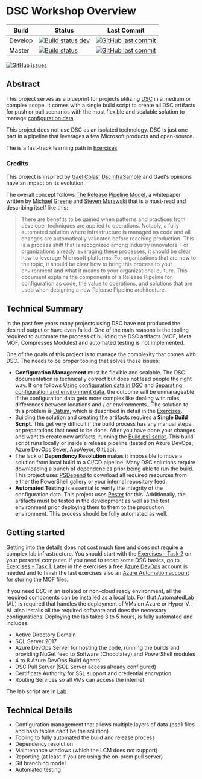 # DSC Workshop Overview

Build | Status | Last Commit
--- | --- | ---
Develop | [![Build status dev](https://ci.appveyor.com/api/projects/status/9yynk81k3k05nasp/branch/develop?svg=true)](https://ci.appveyor.com/project/automatedlab/DscWorkshop) | [![GitHub last commit](https://img.shields.io/github/last-commit/AutomatedLab/DscWorkshop/dev.svg)](https://github.com/AutomatedLab/DscWorkshop/tree/dev/)
Master | [![Build status](https://ci.appveyor.com/api/projects/status/9yynk81k3k05nasp/branch/master?svg=true)](https://ci.appveyor.com/project/automatedlab/DscWorkshop) | [![GitHub last commit](https://img.shields.io/github/last-commit/AutomatedLab/DscWorkshop/master.svg)](https://github.com/AutomatedLab/DscWorkshop/tree/master/)

[![GitHub issues](https://img.shields.io/github/issues/AutomatedLab/DscWorkshop.svg)](https://github.com/AutomatedLab/DscWorkshop/issues)

## Abstract

This project serves as a blueprint for projects utilizing [DSC](https://docs.microsoft.com/en-us/powershell/scripting/dsc/overview/overview?view=powershell-7) in a medium or complex scope. It comes with a single build script to create all DSC artifacts for push or pull scenarios with the most flexible and scalable solution to manage [configuration data](https://docs.microsoft.com/en-us/powershell/scripting/dsc/configurations/configData?view=powershell-7).

This project does not use DSC as an isolated technology. DSC is just one part in a pipeline that leverages a few Microsoft products and open-source.

The is a fast-track learning path in [Exercises](./Exercises)

### Credits
This project is inspired by [Gael Colas'](https://twitter.com/gaelcolas) [DscInfraSample](https://github.com/gaelcolas/DscInfraSample) and Gael's opinions have an impact on its evolution.

The overall concept follows [The Release Pipeline Model](https://aka.ms/trpm), a whitepaper written by [Michael Greene](https://twitter.com/migreene) and [Steven Murawski](https://twitter.com/StevenMurawski) that is a must-read and describing itself like this:

> There are benefits to be gained when patterns and practices from developer techniques are applied to operations. Notably, a fully automated solution where infrastructure is managed as code and all changes are automatically validated before reaching production. This is a process shift that is recognized among industry innovators. For organizations already leveraging these processes, it should be clear how to leverage Microsoft platforms. For organizations that are new to the topic, it should be clear how to bring this process to your environment and what it means to your organizational culture. This document explains the components of a Release Pipeline for configuration as code, the value to operations, and solutions that are used when designing a new Release Pipeline architecture.

## Technical Summary

In the past few years many projects using DSC have not produced the desired output or have even failed. One of the main reasons is the tooling required to automate the process of building the DSC artifacts (MOF, Meta MOF, Compresses Modules) and automated testing is not implemented.

One of the goals of this project is to manage the complexity that comes with DSC. The needs to be proper tooling that solves these issues:

- **Configuration Management** must be flexible and scalable. The DSC documentation is technically correct but does not lead people the right way. If one follows [Using configuration data in DSC](https://docs.microsoft.com/en-us/powershell/scripting/dsc/configurations/configData?view=powershell-7) and [Separating configuration and environment data](https://docs.microsoft.com/en-us/powershell/scripting/dsc/configurations/separatingenvdata?view=powershell-7), the outcome will be unmanageable if the configuration data gets more complex like dealing with roles, differences between locations and / or environments.. The solution to this problem is [Datum](https://github.com/gaelcolas/Datum), which is described in detail in the [Exercises](./Exercises).
- Building the solution and creating the artifacts requires a **Single Build Script**. This get very difficult if the build process has any manual steps or preparations that need to be done. After you have done your changes and want to create new artifacts, running the [Build.ps1 script](./DSC.Build.ps1). This build script runs locally or inside a release pipeline (tested on Azure DevOps, Azure DevOps Sever, AppVeyor, GitLab).
- The lack of **Dependency Resolution** makes it impossible to move a solution from local build to a CI/CD pipeline. Many DSC solutions require downloading a bunch of dependencies prior being able to run the build. This project uses [PSDepend](https://github.com/RamblingCookieMonster/PSDepend/) to download all required resources from either the PowerShell gallery or your internal repository feed.
- **Automated Testing** is essential to verify the integrity of the configuration data. This project uses [Pester](https://pester.dev/) for this. Additionally, the artifacts must be tested in the development as well as the test environment prior deploying them to them to the production environment. This process should be fully automated as well.

## Getting started

Getting into the details does not cost much time and does not require a complex lab infrastructure. You should start with the [Exercises - Task 2](./Exercises/Task2) on your personal computer. If you need to recap some DSC basics, go to [Exercises - Task 1](./Exercises/Task1). Later in the exercises a free [Azure DevOps](https://azure.microsoft.com/en-us/services/devops/) account is needed and to finish the last exercises also an [Azure Automation account](https://docs.microsoft.com/en-us/azure/automation/automation-create-standalone-account) for storing the MOF files.

If you need DSC in an isolated or non-cloud ready environment, all the required components can be installed as a local lab. For that [AutomatedLab](https://automatedlab.org) (AL) is required that handles the deployment of VMs on Azure or Hyper-V. AL also installs all the required software and does the necessary configurations. Deploying the lab takes 3 to 5 hours, is fully automated and includes:

- Active Directory Domain
- SQL Server 2017
- Azure DevOps Server for hosting the code, running the builds and providing NuGet feed to Software (Chocolatey) and PowerShell modules
- 4 to 8 Azure DevOps Build Agents
- DSC Pull Server (SQL Server access already configured)
- Certificate Authority for SSL support and credential encryption
- Routing Services so all VMs can access the internet

The lab script are in [Lab](.\Lab).

## Technical Details

- Configuration management that allows multiple layers of data (psd1 files and hash tables can’t be the solution)
- Tooling to fully automated the build and release process
- Dependency resolution
- Maintenance windows (which the LCM does not support)
- Reporting (at least if you are using the on-prem pull server)
- Git branching model
- Automated testing
